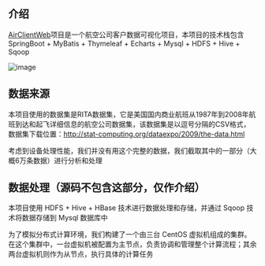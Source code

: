 ## 介绍
[AirClientWeb](https://github.com/BUGHERE/AirClientWeb)项目是一个航空公司客户数据可视化项目，本项目的技术栈包含 SpringBoot + MyBatis + Thymeleaf + Echarts + Mysql + HDFS + Hive + Sqoop

![image](https://github.com/BUGHERE/AirClientWeb/assets/55886903/8621155f-c771-4cc2-8ffc-cdce62275cbc)

## 数据来源

本项目使用的数据集是RITA数据集，它是美国国内商业航班从1987年到2008年航班到达和起飞详细信息的航空公司数据集，该数据集是以逗号分隔的CSV格式，数据集下载位置：http://stat-computing.org/dataexpo/2009/the-data.html

考虑到设备处理性能，我们并没有用这个完整的数据，我们截取其中的一部分（大概6万条数据）进行分析和处理

## 数据处理（源码不包含这部分，仅作介绍）

本项目使用 HDFS + Hive + HBase 技术进行数据处理和存储，并通过 Sqoop 技术将数据存储到 Mysql 数据库中

为了模拟分布式计算环境，我们构建了一个由三台 CentOS 虚拟机组成的集群。在这个集群中，一台虚拟机被配置为主节点，负责协调和管理整个计算流程；其余两台虚拟机则作为从节点，执行具体的计算任务
